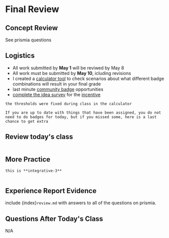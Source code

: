 # Final Review



## Concept Review
See prismia questions


## Logistics 

- All work submitted by **May 1** will be reviwed by May 8
- All work must be submitted by **May 10**, icluding revisions
- I created a [calculator tool](https://introcompsys.github.io/whatif/lab/index.html) to check scenarios about what different badge combinations will result in your final grade 
- last minute [community badge](https://github.com/introcompsys/spring2023/issues?q=is%3Aissue+is%3Aopen+label%3Acommunity) opportunities
- [complete the idea survey](https://uri.campuslabs.com/eval-home/direct/5410324) for the [incentive](incentive)


```{important}
the thresholds were fixed during class in the calculator
```


```{note}
If you are up to date with things that have been assigned, you do not need to do badges for today, but if you missed some, here is a last chance to get extra
```

## Review today's class

```{include} ../_review/2023-04-27.md
```


## More Practice
```{note}
this is **integrative-3**
```

```{include} ../_practice/2023-04-27.md
```



## Experience Report Evidence

include {index}`review.md` with answers to all of the questions on prismia. 

## Questions After Today's Class 

N/A